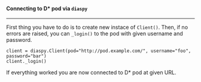 #### Connecting to D\* pod via `diaspy`
----

First thing you have to do is to create new instace of `Client()`. 
Then, if no errors are raised, you can `_login()` to the pod with given username and password.

    client = diaspy.Client(pod="http://pod.example.com/", username="foo", password="bar")
    client._login()


If everything worked you are now connected to D\* pod at given URL.
